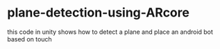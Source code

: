 # plane-detection-using-ARcore
this code in unity shows how to detect a plane and place an android bot based on touch
